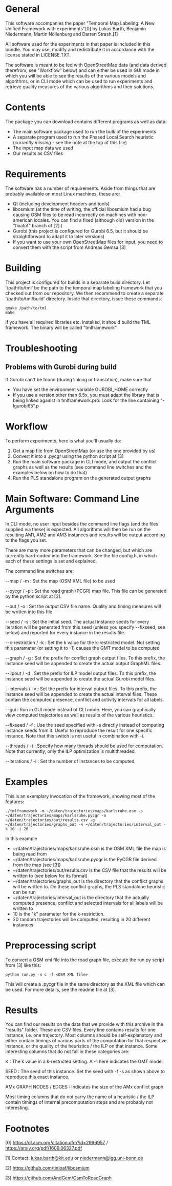 General
=======

This software accompanies the paper "Temporal Map Labeling: A New Unified
Framework with experiments"[0] by Lukas Barth, Benjamin Niedermann,
Martin Nöllenburg and Darren Strash.[1]

All software used for the experiments in that paper is included in this
bundle. You may use, modify and redistribute it in accordance with the license stated in LICENSE.TXT.

The software is meant to be fed with OpenStreetMap data (and data derived therefrom, see "Workflow" below) and can either be used in GUI mode in which you will be able to see the results of the various models and algorithms, or in CLI mode which can be used to run experiments and retrieve quality measures of the various algorithms and their solutions.

Contents
========
The package you can download contains different programs as well as data:

* The main software package used to run the bulk of the experiments
* A separate program used to run the Phased Local Search heuristic (*currently missing* - see the note at the top of this file)
* The input map data we used
* Our results as CSV files

Requirements
============

The software has a number of requirements. Aside from things that are probably available on most Linux machines, these are:

* Qt (including development headers and tools)
* libosmium (at the time of writing, the official libosmium had a bug causing OSM files to be read incorrectly on machines with non-american locales. You can find a fixed (although old) version in the "fixatof" branch of [2].)
* Gurobi (this project is configured for Gurobi 6.5, but it should be straightforward to adapt it to later versions)
* If you want to use your own OpenStreetMap files for input, you need to convert them with the script from Andreas Gemsa [3]

Building
========

This project is configured for builds in a separate build directory. Let '/path/to/tml' be the path to the temporal map labeling framework that you checked out from our repository. We then recommend to create a separate '/path/to/tml/build' directory. Inside that directory, issue these commands:

    qmake /path/to/tml
    make

If you have all required libraries etc. installed, it should build the TML framework. The binary will be called "tmlframework".

Troubleshooting
===============

Problems with Gurobi during build
---------------------------------

If Gurobi can't be found (during linking or translation), make sure that

* You have set the environment variable GUROBI_HOME correctly
* If you use a version other than 6.5x, you must adapt the library that is being linked against in tmlframework.pro: Look for the line containing "-lgurobi65".p

Workflow
========

To perform experiments, here is what you'll usually do:

1. Get a map file from OpenStreetMap (or use the one provided by us)
2. Convert it into a .pycgr using the python script at [3]
3. Run the main software package in CLI mode, and output the conflict graphs as well as the results (see command line switches and the examples below on how to do that)
4. Run the PLS standalone program on the generated output graphs

Main Software: Command Line Arguments
======================

In CLI mode, no user input besides the command line flags (and the files supplied via these) is expected. All algorithms will then be run on the resulting AM1, AM2 and AM3 instances and results will be output according to the flags you set.

There are many more parameters that can be changed, but which are currently hard-coded into the framework. See the file config.h, in which each of these settings is set and explained.

The command line switches are:

--map / -m
: Set the map (OSM XML file) to be used

--pycgr / -p
: Set the road graph (PCGR) map file. This file can be generated by the python script at [3].

--out / -o
: Set the output CSV file name. Quality and timing measures will be written into this file

--seed / -s
: Set the initial seed. The actual instance seeds for every iteration will be generated from this seed (unless you specify --fixseed, see below) and reported for every instance in the results file.

--k-restriction / -k
: Set the k value for the k-restricted model. Not setting this parameter (or setting it to -1) causes the GMT model to be computed

--graph / -g
: Set the prefix for conflict graph output files. To this prefix, the instance seed will be appended to create the actual output GraphML files.

--ilpout / -d
: Set the prefix for ILP model output files. To this prefix, the instance seed will be appended to create the actual Gurobi model files.

--intervals / -v
: Set the prefix for interval output files.  To this prefix, the instance seed will be appended to create the actual interval files. These contain the computed presence, conflict and activity intervals for all labels.

--gui
: Run in GUI mode instead of CLI mode. Here, you can graphically view computed trajectories as well as results of the various heuristics.

--fixseed / -f
: Use the seed specified with -s directly instead of computing instance seeds from it. Useful to reproduce the result for one specific instance. Note that this switch is not useful in combination with -i.

--threads / -t
: Specify how many threads should be used for computation. Note that currently, only the ILP optimization is multithreaded.

--iterations / -i
: Set the number of instances to be computed.

Examples
========

This is an exemplary invocation of the framework, showing most of the features:

    ./tmlframework -m ~/daten/trajectories/maps/karlsruhe.osm -p ~/daten/trajectories/maps/karlsruhe.pycgr -o ~/daten/trajectories/out/results.csv -g ~/daten/trajectories/graphs_out -v ~/daten/trajectories/interval_out -k 10 -i 20

In this example

* ~/daten/trajectories/maps/karlsruhe.osm is the OSM XML file the map is being read from
* ~/daten/trajectories/maps/karlsruhe.pycgr is the PyCGR file derived from the map (see [3])
* ~/daten/trajectories/out/results.csv is the CSV file that the results will be written to (see below for its format)
* ~/daten/trajectories/graphs_out is the directory that the conflict graphs will be written to. On these conflict graphs, the PLS standalone heuristic can be run
* ~/daten/trajectories/interval_out is the directory that the actually computed presence, conflict and selected intervals for all labels will be written to
* 10 is the "k" parameter for the k-restriction.
* 20 random trajectories will be computed, resulting in 20 different instances

Preprocessing script
====================

To convert a OSM xml file into the road graph file, execute the run.py script from [3] like this:

    python run.py -n c -f <OSM XML file>

This will create a .pycgr file in the same directory as the XML file which can be used. For more details, see the readme file at [3].


Results
=======

You can find our results on the data that we provide with this archive in the "results" folder. These are CSV files. Every line contains results for one instance, i.e. one trajectory. Most columns should be self-explanatory and either contain timings of various parts of the computation for that respective instance, or the quality of the heuristics / the ILP on that instance. Some interesting columns that do not fall in these categories are:

K
: The k value in a k-restricted setting. A -1 here indicates the GMT model.

SEED
: The seed of this instance. Set the seed with -f -s <seed> as shown above to reproduce this exact instance.

AMx GRAPH NODES / EDGES
: Indicates the size of the AMx conflict graph

Most timing columns that do not carry the name of a heuristic / the ILP contain timings of internal precomputation steps and are probably not interesting.

Footnotes
=========

[0] https://dl.acm.org/citation.cfm?id=2996957 / https://arxiv.org/pdf/1609.06327.pdf

[1] Contact: lukas.barth@kit.edu or niedermann@igg.uni-bonn.de  

[2] https://github.com/tinloaf/libosmium

[3] https://github.com/AndGem/OsmToRoadGraph
